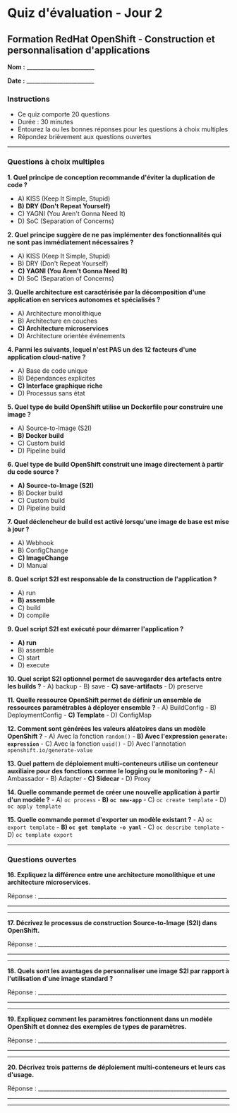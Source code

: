 # Quiz d'évaluation - Jour 2
## Formation RedHat OpenShift - Construction et personnalisation d'applications

**Nom :** ________________________

**Date :** ________________________

### Instructions
- Ce quiz comporte 20 questions
- Durée : 30 minutes
- Entourez la ou les bonnes réponses pour les questions à choix multiples
- Répondez brièvement aux questions ouvertes

---

### Questions à choix multiples

**1. Quel principe de conception recommande d'éviter la duplication de code ?**
   - A) KISS (Keep It Simple, Stupid)
   - **B) DRY (Don't Repeat Yourself)**
   - C) YAGNI (You Aren't Gonna Need It)
   - D) SoC (Separation of Concerns)

**2. Quel principe suggère de ne pas implémenter des fonctionnalités qui ne sont pas immédiatement nécessaires ?**
   - A) KISS (Keep It Simple, Stupid)
   - B) DRY (Don't Repeat Yourself)
   - **C) YAGNI (You Aren't Gonna Need It)**
   - D) SoC (Separation of Concerns)

**3. Quelle architecture est caractérisée par la décomposition d'une application en services autonomes et spécialisés ?**
   - A) Architecture monolithique
   - B) Architecture en couches
   - **C) Architecture microservices**
   - D) Architecture orientée événements

**4. Parmi les suivants, lequel n'est PAS un des 12 facteurs d'une application cloud-native ?**
   - A) Base de code unique
   - B) Dépendances explicites
   - **C) Interface graphique riche**
   - D) Processus sans état

**5. Quel type de build OpenShift utilise un Dockerfile pour construire une image ?**
   - A) Source-to-Image (S2I)
   - **B) Docker build**
   - C) Custom build
   - D) Pipeline build

**6. Quel type de build OpenShift construit une image directement à partir du code source ?**
   - **A) Source-to-Image (S2I)**
   - B) Docker build
   - C) Custom build
   - D) Pipeline build

**7. Quel déclencheur de build est activé lorsqu'une image de base est mise à jour ?**
   - A) Webhook
   - B) ConfigChange
   - **C) ImageChange**
   - D) Manual

**8. Quel script S2I est responsable de la construction de l'application ?**
   - A) run
   - **B) assemble**
   - C) build
   - D) compile

**9. Quel script S2I est exécuté pour démarrer l'application ?**
   - **A) run**
   - B) assemble
   - C) start
   - D) execute

**10. Quel script S2I optionnel permet de sauvegarder des artefacts entre les builds ?**
    - A) backup
    - B) save
    - **C) save-artifacts**
    - D) preserve

**11. Quelle ressource OpenShift permet de définir un ensemble de ressources paramétrables à déployer ensemble ?**
    - A) BuildConfig
    - B) DeploymentConfig
    - **C) Template**
    - D) ConfigMap

**12. Comment sont générées les valeurs aléatoires dans un modèle OpenShift ?**
    - A) Avec la fonction `random()`
    - **B) Avec l'expression `generate: expression`**
    - C) Avec la fonction `uuid()`
    - D) Avec l'annotation `openshift.io/generate-value`

**13. Quel pattern de déploiement multi-conteneurs utilise un conteneur auxiliaire pour des fonctions comme le logging ou le monitoring ?**
    - A) Ambassador
    - B) Adapter
    - **C) Sidecar**
    - D) Proxy

**14. Quelle commande permet de créer une nouvelle application à partir d'un modèle ?**
    - A) `oc process`
    - **B) `oc new-app`**
    - C) `oc create template`
    - D) `oc apply template`

**15. Quelle commande permet d'exporter un modèle existant ?**
    - A) `oc export template`
    - **B) `oc get template -o yaml`**
    - C) `oc describe template`
    - D) `oc template export`

---

### Questions ouvertes

**16. Expliquez la différence entre une architecture monolithique et une architecture microservices.**

Réponse : ___________________________________________________________________

___________________________________________________________________________

___________________________________________________________________________

**17. Décrivez le processus de construction Source-to-Image (S2I) dans OpenShift.**

Réponse : ___________________________________________________________________

___________________________________________________________________________

___________________________________________________________________________

**18. Quels sont les avantages de personnaliser une image S2I par rapport à l'utilisation d'une image standard ?**

Réponse : ___________________________________________________________________

___________________________________________________________________________

___________________________________________________________________________

**19. Expliquez comment les paramètres fonctionnent dans un modèle OpenShift et donnez des exemples de types de paramètres.**

Réponse : ___________________________________________________________________

___________________________________________________________________________

___________________________________________________________________________

**20. Décrivez trois patterns de déploiement multi-conteneurs et leurs cas d'usage.**

Réponse : ___________________________________________________________________

___________________________________________________________________________

___________________________________________________________________________

